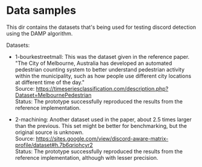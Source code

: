 
# Data samples

This dir contains the datasets that's being used for testing discord detection
using the DAMP algorithm.

Datasets:

- 1-bourkestreetmall:
  This was the dataset given in the reference paper. \
  "The City of Melbourne, Australia has developed an automated pedestrian counting
  system to better understand pedestrian activity within the municipality,
  such as how people use different city locations at different time of the day." \
  Source:
  https://timeseriesclassification.com/description.php?Dataset=MelbournePedestrian \
  Status:
  The prototype successfully reproduced the results from the reference implementation.

- 2-machining:
  Another dataset used in the paper, about 2.5 times larger than the previous.
  This set might be better for benchmarking, but the original source is unknown. \
  Source:
  https://sites.google.com/view/discord-aware-matrix-profile/dataset#h.7b6qriohcyr2 \
  Status:
  The prototype successfully reproduced the results from the reference implementation,
  although with lesser precision.
